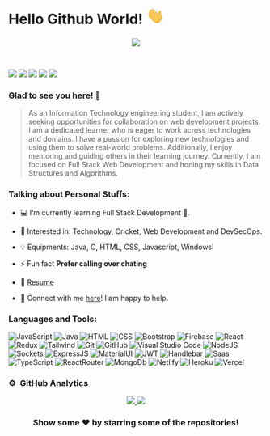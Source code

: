 # Hello Github World! <img src="https://github.com/bisht230/bisht230/blob/main/assets/hello.gif" width="35"></h2>

<p align="center">
<img align="center" src="https://camo.githubusercontent.com/c1dcb74cc1c1835b1d716f5051499a2814c683c806b15f04b0eba492863703e9/68747470733a2f2f63646e2e6472696262626c652e636f6d2f75736572732f3733303730332f73637265656e73686f74732f363538313234332f6176656e746f2e676966" width="520">
</p>
<br>

[<img src="https://img.shields.io/badge/linkedin-%230077B5.svg?&style=flat&logo=linkedin&logoColor=white" />](https://www.linkedin.com/in/deepanshu-bisht-661785210/)
[<img src = "https://img.shields.io/badge/instagram-%23E4405F.svg?&style=flat&logo=instagram&logoColor=white" />](https://www.instagram.com/bisht2501/)
[<img src ="https://img.shields.io/badge/-LeetCode-FFA116?style=flat&logo=LeetCode&logoColor=black" />](https://leetcode.com/SuSpicious_07/)
[<img src ="https://img.shields.io/badge/Codeforces-445f9d?style=flat&logo=Codeforces&logoColor=white" />](https://codeforces.com/profile/SuSpicious07)
[<img src="https://img.shields.io/badge/Codechef-%23B92B27.svg?&style=flat&logo=Codechef&logoColor=white" />](https://www.codechef.com/users/deepanshu009)

### Glad to see you here! 🤩 &nbsp;

> As an Information Technology engineering student, I am actively seeking opportunities for collaboration on web development projects. I am a dedicated learner who is eager to work across technologies and domains. I have a passion for exploring new technologies and using them to solve real-world problems. Additionally, I enjoy mentoring and guiding others in their learning journey. Currently, I am focused on Full Stack Web Development and honing my skills in Data Structures and Algorithms.

### Talking about Personal Stuffs:

- 💻 I’m currently learning Full Stack Development 🚀.

- 🧩 Interested in: Technology, Cricket, Web Development and DevSecOps.

- 💡 Equipments: Java, C, HTML, CSS, Javascript, Windows!

- ⚡ Fun fact **Prefer calling over chating**

- 📝 [Resume](https://github.com/bisht230/bisht230/blob/main/assets/Deepanshu_Bisht_Resume_Updated.pdf)

- 💬 Connect with me [here](https://www.linkedin.com/in/deepanshu-bisht-661785210/)! I am happy to help.

### Languages and Tools:

![JavaScript](https://img.shields.io/badge/JavaScript-323330?style=flat&logo=javascript&logoColor=F7DF1E) ![Java](https://img.shields.io/badge/-Java-333333?style=flat&logo=Java&logoColor=E32C2D) ![HTML](https://img.shields.io/badge/HTML5-E34F26?style=flat&logo=html5&logoColor=white) ![CSS](https://img.shields.io/badge/CSS3-1572B6?style=flat&logo=css3&logoColor=white) ![Bootstrap](https://img.shields.io/badge/Bootstrap-563D7C?style=flat&logo=bootstrap&logoColor=white) ![Firebase](https://img.shields.io/badge/firebase-ffca28?style=flat&logo=firebase&logoColor=black) ![React](https://img.shields.io/badge/React-20232A?style=flat&logo=react&logoColor=61DAFB) ![Redux](https://img.shields.io/badge/Redux-593D88?style=flat&logo=redux&logoColor=white)  ![Tailwind](https://img.shields.io/badge/Tailwind_CSS-38B2AC?style=flat&logo=tailwind-css&logoColor=white) ![Git](https://img.shields.io/badge/GIT-E44C30?style=flat&logo=git&logoColor=white) ![GitHub](https://img.shields.io/badge/GitHub-100000?style=flat&logo=github&logoColor=white) ![Visual Studio Code](https://img.shields.io/badge/Visual_Studio_Code-0078D4?style=flat&logo=visual%20studio%20code&logoColor=white) ![NodeJS](https://img.shields.io/badge/Node.js-43853D?style=flat&logo=node.js&logoColor=white) ![Sockets](https://img.shields.io/badge/Socket.io-010101?&style=flat&logo=Socket.io&logoColor=white) ![ExpressJS](https://img.shields.io/badge/Express.js-000000?style=flat&logo=express&logoColor=white) ![MaterialUI](https://img.shields.io/badge/Material%20UI-007FFF?style=flat&logo=mui&logoColor=white) ![JWT](https://img.shields.io/badge/JWT-000000?style=flat&logo=JSON%20web%20tokens&logoColor=white) ![Handlebar](https://img.shields.io/badge/Handlebars.js-f0772b?style=flat&logo=handlebarsdotjs&logoColor=black) ![Saas](https://img.shields.io/badge/Sass-CC6699?style=flat&logo=sass&logoColor=white) ![TypeScript](https://img.shields.io/badge/TypeScript-007ACC?style=flat&logo=typescript&logoColor=white) ![ReactRouter](https://img.shields.io/badge/React_Router-CA4245?style=flat&logo=react-router&logoColor=white) ![MongoDb](https://img.shields.io/badge/MongoDB-4EA94B?style=flat&logo=mongodb&logoColor=white) ![Netlify](https://img.shields.io/badge/netlify-%23000000.svg?style=flat&logo=netlify&logoColor=#00C7B7) ![Heroku](https://img.shields.io/badge/Heroku-430098?style=flat&logo=heroku&logoColor=white) ![Vercel](https://img.shields.io/badge/Vercel-000000?style=flat&logo=vercel&logoColor=white) 

### ⚙️ &nbsp;GitHub Analytics

<p align="center">
<a href="https://github.com/bisht230">
    <img height="180em" src="https://github-readme-streak-stats.herokuapp.com/?user=bisht230&theme=vue-dark&include_all_commits=true&count_private=true" />
  <img height="180em" src="https://github-readme-stats-eight-theta.vercel.app/api/top-langs/?username=bisht230&theme=vue-dark"/>
</a>
</p>

<div align="center">

### Show some ❤️ by starring some of the repositories!

</div>
